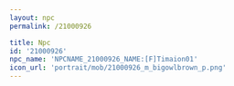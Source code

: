 ```yaml
---
layout: npc
permalink: /21000926

title: Npc
id: '21000926'
npc_name: 'NPCNAME_21000926_NAME:[F]Timaion01'
icon_url: 'portrait/mob/21000926_m_bigowlbrown_p.png'
---
```

